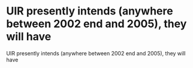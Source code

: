 # UIR presently intends (anywhere between 2002 end and 2005), they will have

UIR presently intends (anywhere between 2002 end and 2005), they will have